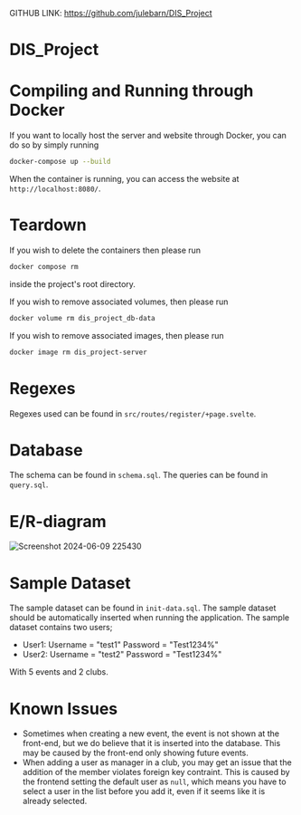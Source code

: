 GITHUB LINK: https://github.com/julebarn/DIS_Project

# DIS_Project

# Compiling and Running through Docker

If you want to locally host the server and website through Docker, 
you can do so by simply running

```bash
docker-compose up --build
```

When the container is running, you can access the website at ``http://localhost:8080/``.

# Teardown

If you wish to delete the containers then please run 

```bash
docker compose rm
```

inside the project's root directory.

If you wish to remove associated volumes, then please run

```bash
docker volume rm dis_project_db-data
```

If you wish to remove associated images, then please run

```bash
docker image rm dis_project-server
```

# Regexes
Regexes used can be found in ``src/routes/register/+page.svelte``.

# Database
The schema can be found in ``schema.sql``. The queries can be found in ``query.sql``. 

# E/R-diagram
![Screenshot 2024-06-09 225430](https://github.com/julebarn/DIS_Project/assets/43752641/daed0522-4492-4dde-9182-3418749280c9)

# Sample Dataset 
The sample dataset can be found in ``init-data.sql``. The sample dataset should be automatically inserted when running the application. 
The sample dataset contains two users;
- User1: Username = "test1" Password = "Test1234%"
- User2: Username = "test2" Password = "Test1234%"
  
With 5 events and 2 clubs. 

# Known Issues
- Sometimes when creating a new event, the event is not shown at the front-end, but we do believe that it is inserted into the database. This may be caused by the front-end only showing future events.
- When adding a user as manager in a club, you may get an issue that the addition of the member violates foreign key contraint. This is caused by the frontend setting the default user as ``null``, 
  which means you have to select a user in the list before you add it, even if it seems like it is already selected.
